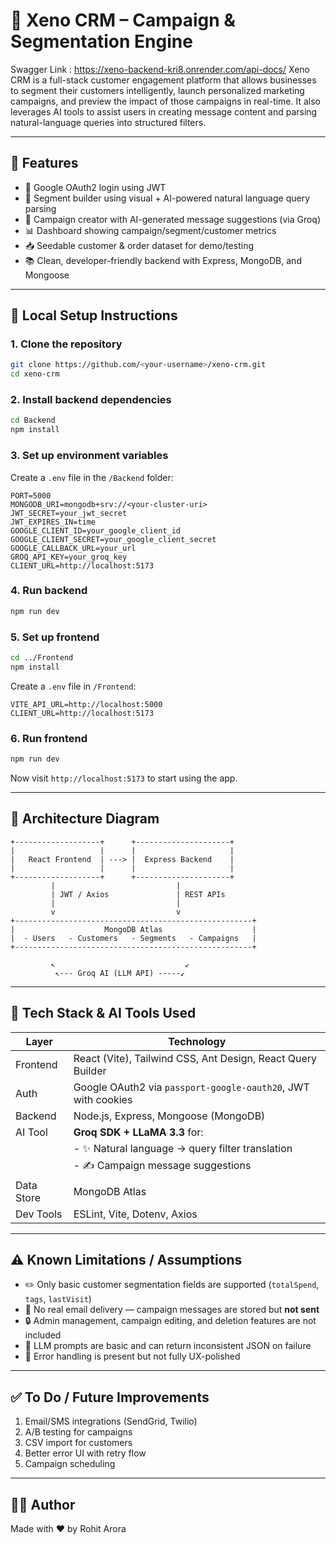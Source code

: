 # 🧠 Xeno CRM – Campaign & Segmentation Engine

Swagger Link : https://xeno-backend-kri8.onrender.com/api-docs/
Xeno CRM is a full-stack customer engagement platform that allows businesses to segment their customers intelligently, launch personalized marketing campaigns, and preview the impact of those campaigns in real-time. It also leverages AI tools to assist users in creating message content and parsing natural-language queries into structured filters.

---

## 🚀 Features

- 🔐 Google OAuth2 login using JWT
- 🎯 Segment builder using visual + AI-powered natural language query parsing
- 🧠 Campaign creator with AI-generated message suggestions (via Groq)
- 📊 Dashboard showing campaign/segment/customer metrics
- 📥 Seedable customer & order dataset for demo/testing
- 📚 Clean, developer-friendly backend with Express, MongoDB, and Mongoose

---

## 💠 Local Setup Instructions

### 1. Clone the repository

```bash
git clone https://github.com/<your-username>/xeno-crm.git
cd xeno-crm
```

### 2. Install backend dependencies

```bash
cd Backend
npm install
```

### 3. Set up environment variables

Create a `.env` file in the `/Backend` folder:

```env
PORT=5000
MONGODB_URI=mongodb+srv://<your-cluster-uri>
JWT_SECRET=your_jwt_secret
JWT_EXPIRES_IN=time
GOOGLE_CLIENT_ID=your_google_client_id
GOOGLE_CLIENT_SECRET=your_google_client_secret
GOOGLE_CALLBACK_URL=your_url
GROQ_API_KEY=your_groq_key
CLIENT_URL=http://localhost:5173
```

### 4. Run backend

```bash
npm run dev
```

### 5. Set up frontend

```bash
cd ../Frontend
npm install
```

Create a `.env` file in `/Frontend`:

```env
VITE_API_URL=http://localhost:5000
CLIENT_URL=http://localhost:5173
```

### 6. Run frontend

```bash
npm run dev
```

Now visit `http://localhost:5173` to start using the app.

---

## 🧱 Architecture Diagram

```plaintext
+-------------------+      +---------------------+
|                   |      |                     |
|   React Frontend  | ---> |  Express Backend    |
|                   |      |                     |
+-------------------+      +---------------------+
         |                           |
         | JWT / Axios               | REST APIs
         |                           |
         v                           v
+-----------------------------------------------------+
|                    MongoDB Atlas                    |
|  - Users   - Customers   - Segments   - Campaigns   |
+-----------------------------------------------------+

         ↖                             ↙
          ↖--- Groq AI (LLM API) -----↙
```

---

## 🧠 Tech Stack & AI Tools Used

| Layer      | Technology                                                    |
| ---------- | ------------------------------------------------------------- |
| Frontend   | React (Vite), Tailwind CSS, Ant Design, React Query Builder   |
| Auth       | Google OAuth2 via `passport-google-oauth20`, JWT with cookies |
| Backend    | Node.js, Express, Mongoose (MongoDB)                          |
| AI Tool    | **Groq SDK + LLaMA 3.3** for:                                 |
|            | - ✨ Natural language → query filter translation              |
|            | - ✍️ Campaign message suggestions                             |
| Data Store | MongoDB Atlas                                                 |
| Dev Tools  | ESLint, Vite, Dotenv, Axios                                   |

---

## ⚠ Known Limitations / Assumptions

- ✏️ Only basic customer segmentation fields are supported (`totalSpend`, `tags`, `lastVisit`)
- 🚩 No real email delivery — campaign messages are stored but **not sent**
- 🔒 Admin management, campaign editing, and deletion features are not included
- 💬 LLM prompts are basic and can return inconsistent JSON on failure
- 🧪 Error handling is present but not fully UX-polished

---

## ✅ To Do / Future Improvements

1. Email/SMS integrations (SendGrid, Twilio)
2. A/B testing for campaigns
3. CSV import for customers
4. Better error UI with retry flow
5. Campaign scheduling

---

## 🧑‍💼 Author

Made with ❤️ by Rohit Arora
